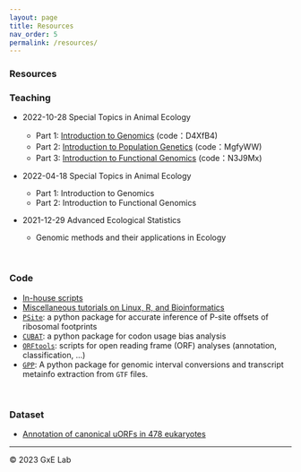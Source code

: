 ```yaml
---
layout: page
title: Resources
nav_order: 5
permalink: /resources/
---
```


### Resources

### Teaching

- 2022-10-28 Special Topics in Animal Ecology
  - Part 1:  [Introduction to Genomics](https://www.jianguoyun.com/p/DfmjMzsQ146cBhiaxOAEIAA)  (code：D4XfB4)
  - Part 2: [Introduction to Population Genetics](https://www.jianguoyun.com/p/DSGotNkQ146cBhifxOAEIAA)  (code：MgfyWW)
  - Part 3: [Introduction to Functional Genomics](https://www.jianguoyun.com/p/Dahi7boQ146cBhilxOAEIAA) (code：N3J9Mx)

- 2022-04-18 Special Topics in Animal Ecology
  - Part 1: Introduction to Genomics
  - Part 2: Introduction to Functional Genomics

- 2021-12-29 Advanced Ecological Statistics
  - Genomic methods and their applications in Ecology


<br/>

### Code

- [In-house scripts](https://github.com/gxelab/scripts)
- [Miscellaneous tutorials on Linux, R, and Bioinformatics](https://gitee.com/mt1022/bioinfo_tutorials)
- [`PSite`](https://github.com/gxelab/psite): a python package for accurate inference of P-site offsets of ribosomal footprints
- [`CUBAT`](https://github.com/gxelab/CUBAT): a python package for codon usage bias analysis
- [`ORFtools`](https://github.com/gxelab/orftools): scripts for open reading frame (ORF) analyses (annotation, classification, ...)
- [`GPP`](https://github.com/mt1022/GPP): A python package for genomic interval conversions and transcript metainfo extraction from `GTF` files.

<br/>

### Dataset

- [Annotation of canonical uORFs in 478 eukaryotes](https://doi.org/10.6084/m9.figshare.9980441.v4)



-----

© 2023 GxE Lab
